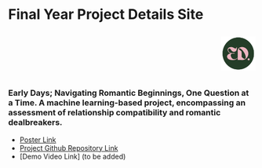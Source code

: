 # Final Year Project Details Site <p align="right"><img src="favicon.png" alt="logo" style="width:70px; height:70px;"></p>

### Early Days; Navigating Romantic Beginnings, One Question at a Time. A machine learning-based project, encompassing an assessment of relationship compatibility and romantic dealbreakers.

 - [Poster Link](https://1drv.ms/i/s!AjGBaTs-CYZzo5oFm8XrrHFUX8rAxA?e=Etiode)
 - [Project Github Repository Link](https://github.com/SaoirseODonovan/FinalYearProject.git)
 - [Demo Video Link] (to be added)

